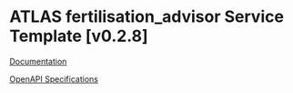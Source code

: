 # ATLAS fertilisation_advisor Service Template \[v0.2.8\]

[Documentation](https://htmlpreview.github.io/?https://github.com/atlasH2020-templates/fertilisation_advisor/blob/v0.2.8/doc.html)

[OpenAPI Specifications](https://sensorsystems.iais.fraunhofer.de/doc/?url=https://raw.githubusercontent.com/atlasH2020-templates/fertilisation_advisor/v0.2.8/oas)  
